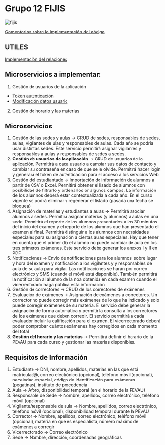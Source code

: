 # Grupo 12 FIJIS
![fijis](https://github.com/x1n4px/Trabajo-Grupo-SII/blob/main/Codigos-Utiles/Imagenes-Aux/islas-fiji.jpg?raw=true)

[Comentarios sobre la implementación del código](https://github.com/x1n4px/Trabajo-Grupo-SII/blob/main/PracticaGrupo/README.md)

## UTILES
[Implementación del relaciones](https://www.adictosaltrabajo.com/2020/04/02/hibernate-onetoone-onetomany-manytoone-y-manytomany/)

## Microservicios a implementar:
1. Gestión de usuarios de la aplicación
- [Token autenticación](https://github.com/x1n4px/Trabajo-Grupo-SII/blob/main/Codigos-Utiles/JWT.md)
- [Modificación datos usuario](https://github.com/x1n4px/Desarrollo-de-servicios-telematicos/tree/main/practicas/practica3DST/practica3/src/main/java/csccorner)
2. Gestión de horario y las materias

## Microservicios
1. Gestión de las sedes y aulas -> CRUD de sedes, responsables de sedes, aulas, vigilantes de ulas y responsables de aulas. Cada año se podría usar distintas sedes. Este servicio permitirá asignar vigilantes y responsables a aulas y responsables de sedes a sedes.
2. **Gestión de usuarios de la aplicación** -> CRUD de usuarios de la aplicación. Permitirá a cada usuario a cambiar sus datos de contacto y cambiar su contraseña en caso de que se le olvide. Permitirá hacer login y generará el token de autenticación para el acceso a los servicios Web
3. Gestión del estudiantado	-> Importación de información de alumnos a partir de CSV o Excel. Permitirá obtener el lisado de alumnos con posibilidad de filtrarlo y ordenarlos or algunos campos. La información de los alumnos deberá estar contextualizada a cada año. En el curso vigente se podrá eliminar y regenerar el listado (pasada una fecha se bloquea)
4. Asignación de materias y estudiantes a aulas	-> Permitirá asociar alumnos a sedes. Permitirá asignar materias (y alumnos) a aulas en una sede. Permitirá el reporte de los alumnos presentados a los 30 minutos del inicio del examen y el reporte de los alumnos que han presentado el examen al final. Permitirá distinguir a los alumnos con necesidades especiales para su asignación a ciertas aulas especiales. Hay que tener en cuenta que el primer día el alumno no puede cambiar de aula en los tres primeros exámenes. Este servicio debe generar los anexos I y II en PDF
5. Notificaciones -> Envío de notificaciones para los alumnos, sobre lugar y hora del examen y notificación a los vigilantes y y responsables de aula de su aula para vigilar. Las notificaciones se harán por correo electrónico y SMS (cuando el móvil está disponible). También permitirá la notificación al alumno de la noa obtenida en cada examen cuando el vicerrectorado haga pública esta información
6. Gestión de correctores	-> CRUD de los correctores de exámenes
7. Evaluación de exámenes	-> Asignación de exámenes a correctores. Un corrector no puede corregir más exámenes de lo que ha indicado y solo puede corregir exámenes de su materia. El servicio debe generar la asignación de forma automática y permitir la consulta a los correctores de los exámenes que deben corregir. El servicio permitirá a cada evaluador incluir la calificación para el examen. El vicerrectorado deberá poder comprobar cuántos exámenes hay corregidos en cada momento del total
8. **Gestión del horario y las materias**	-> Permitirá definir el horario de la PEvAU para cada curso y gestionar las materias disponibles.

## Requisitos de Información
1. Estudiante -> DNI, nombre, apellidos, materias en las que está matriculad@, correo electrónico (opcional), teléfono móvil (opcional), neceisdad especial, código de identificación para exámenes (pegatinas), instituto de procedencia
2. Aula -> Aforo, disponibilidad temporal (en el horario de la PEVAU)
3. Responsable de Sede -> Nombre, apellidos, correo electrónico, teléfono móvil (opcional)
4. Vigilante/responsable de aula -> Nombre, apellidos, correo electrónico, teléfono móvil (opcional), disponibilidad temporal durante la PEvAU
5. Corrector -> Nombre, apellidos, correo electrónico, teléfono móvil (opcional), materia en que es especialista, número máximo de exámenes a corregir
6. Vicerrectorado -> Correo electrónico
7. Sede -> Nombre, dirección, coordenadas geográficas


